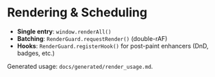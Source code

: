 # Rendering & Scheduling

- **Single entry**: `window.renderAll()`
- **Batching**: `RenderGuard.requestRender()` (double-rAF)
- **Hooks**: `RenderGuard.registerHook()` for post-paint enhancers (DnD, badges, etc.)

Generated usage: `docs/generated/render_usage.md`.
